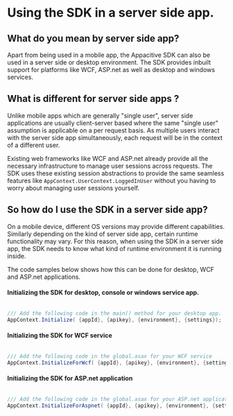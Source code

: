 ﻿# Using the SDK in a server side app.

## What do you mean by server side app?
Apart from being used in a mobile app, the Appacitive SDK can also be used in a server side or desktop
environment. The SDK provides inbuilt support for platforms like WCF, ASP.net as well as desktop and windows services.

## What is different for server side apps ?
Unlike mobile apps which are generally "single user", server side applications are usually client-server based
where the same "single user" assumption is applicable on a per request basis. As multiple users interact with the server side
app simultaneously, each request will be in the context of a different user.

Existing web frameworks like WCF and ASP.net already provide all the necessary infrastructure to manage user sessions across requests.
The SDK uses these existing session abstractions to provide the same seamless features like `AppContext.UserContext.LoggedInUser` without
you having to worry about managing user sessions yourself.


## So how do I use the SDK in a server side app?
On a mobile device, different OS versions may provide different capabilities. Similarly depending on the kind of server side
app, certain runtime functionality may vary. For this reason, when using the SDK in a server side app, the SDK needs to know
what kind of runtime environment it is running inside.

The code samples below shows how this can be done for desktop, WCF and ASP.net applications.

#### Initializing the SDK for desktop, console or windows service app.
``` csharp

/// Add the following code in the main() method for your desktop app.
AppContext.Initialize( {appId}, {apikey}, {environment}, {settings});

```

#### Initializing the SDK for WCF service
``` csharp

/// Add the following code in the global.asax for your WCF service
AppContext.InitializeForWcf( {appId}, {apikey}, {environment}, {settings});

```

#### Initializing the SDK for ASP.net application
``` csharp

/// Add the following code in the global.asax for your ASP.net application
AppContext.InitializeForAspnet( {appId}, {apikey}, {environment}, {settings});

```
